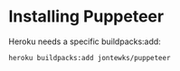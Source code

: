 Installing Puppeteer
====

Heroku needs a specific buildpacks:add:
```
heroku buildpacks:add jontewks/puppeteer
```
